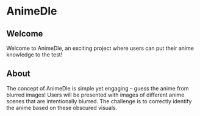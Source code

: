 # AnimeDle

## Welcome

Welcome to AnimeDle, an exciting project where users can put their anime knowledge to the test!

## About

The concept of AnimeDle is simple yet engaging – guess the anime from blurred images! Users will be presented with
images of different anime scenes that are intentionally blurred. The challenge is to correctly identify the anime based
on these obscured visuals.